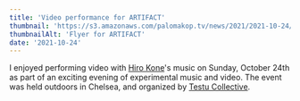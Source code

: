 ```yaml
---
title: 'Video performance for ARTIFACT'
thumbnail: 'https://s3.amazonaws.com/palomakop.tv/news/2021/2021-10-24/artifact_flyer.jpg'
thumbnailAlt: 'Flyer for ARTIFACT'
date: '2021-10-24'
---
```


I enjoyed performing video with <a href="https://hirokone.bandcamp.com" target="_blank">Hiro Kone</a>'s music on Sunday, October 24th as part of an exciting evening of experimental music and video. The event was held outdoors in Chelsea, and organized by <a href="https://www.testucollective.com" rel="noopener" target="_blank">Testu Collective</a>.


